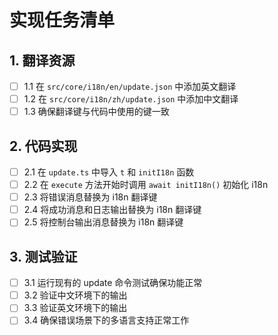 # 实现任务清单

## 1. 翻译资源
- [ ] 1.1 在 `src/core/i18n/en/update.json` 中添加英文翻译
- [ ] 1.2 在 `src/core/i18n/zh/update.json` 中添加中文翻译
- [ ] 1.3 确保翻译键与代码中使用的键一致

## 2. 代码实现
- [ ] 2.1 在 `update.ts` 中导入 `t` 和 `initI18n` 函数
- [ ] 2.2 在 `execute` 方法开始时调用 `await initI18n()` 初始化 i18n
- [ ] 2.3 将错误消息替换为 i18n 翻译键
- [ ] 2.4 将成功消息和日志输出替换为 i18n 翻译键
- [ ] 2.5 将控制台输出消息替换为 i18n 翻译键

## 3. 测试验证
- [ ] 3.1 运行现有的 update 命令测试确保功能正常
- [ ] 3.2 验证中文环境下的输出
- [ ] 3.3 验证英文环境下的输出
- [ ] 3.4 确保错误场景下的多语言支持正常工作